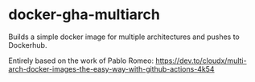 # docker-gha-multiarch

Builds a simple docker image for multiple architectures and pushes to Dockerhub.

Entirely based on the work of Pablo Romeo: https://dev.to/cloudx/multi-arch-docker-images-the-easy-way-with-github-actions-4k54
